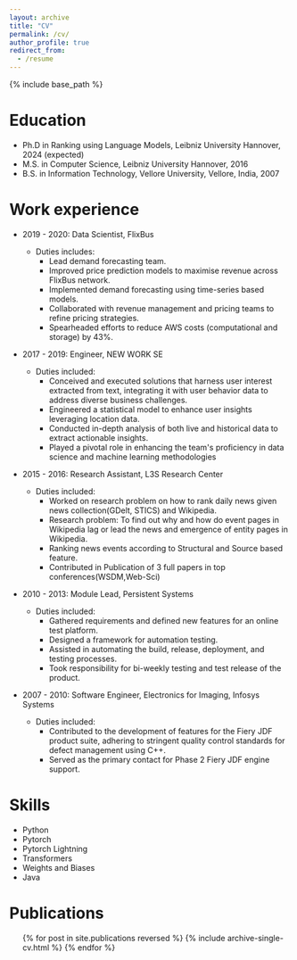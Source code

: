 ```yaml
---
layout: archive
title: "CV"
permalink: /cv/
author_profile: true
redirect_from:
  - /resume
---
```


{% include base_path %}

Education
======
* Ph.D in Ranking using Language Models, Leibniz University Hannover, 2024 (expected)
* M.S. in Computer Science, Leibniz University Hannover, 2016
* B.S. in Information Technology, Vellore University, Vellore, India, 2007

Work experience
======
* 2019 - 2020: Data Scientist, FlixBus
  * Duties includes:
    - Lead demand forecasting team.
    - Improved price prediction models to maximise revenue across FlixBus network.
    - Implemented demand forecasting using time-series based models. 
    - Collaborated with revenue management and pricing teams to refine pricing strategies.
    - Spearheaded efforts to reduce AWS costs (computational and storage) by 43\%.

* 2017 - 2019: Engineer, NEW WORK SE
  * Duties included:
    - Conceived and executed solutions that harness user interest extracted from text, integrating it with user behavior data to address diverse business challenges.
    - Engineered a statistical model to enhance user insights leveraging location data.
    - Conducted in-depth analysis of both live and historical data to extract actionable insights.
    - Played a pivotal role in enhancing the team's proficiency in data science and machine learning methodologies

* 2015 - 2016: Research Assistant, L3S Research Center
  * Duties included:
    - Worked on research problem on how to rank daily news given news collection(GDelt, STICS) and Wikipedia.
    - Research problem: To find out why and how do event pages in Wikipedia lag or lead the news and emergence of entity pages in Wikipedia.
    - Ranking news events according to Structural and Source based feature.
    - Contributed in Publication of 3 full papers in top conferences(WSDM,Web-Sci)

* 2010 - 2013: Module Lead, Persistent Systems
  * Duties included:
    - Gathered requirements and defined new features for an online test platform.
    - Designed a framework for automation testing.
    - Assisted in automating the build, release, deployment, and testing processes.
    - Took responsibility for bi-weekly testing and test release of the product.

* 2007 - 2010: Software Engineer, Electronics for Imaging, Infosys Systems
  * Duties included:
    - Contributed to the development of features for the Fiery JDF product suite, adhering to stringent quality control standards for defect management using C++.
    - Served as the primary contact for Phase 2 Fiery JDF engine support.

Skills
======
* Python
* Pytorch
* Pytorch Lightning
* Transformers
* Weights and Biases
* Java

Publications
======
  <ul>{% for post in site.publications reversed %}
    {% include archive-single-cv.html %}
  {% endfor %}</ul>
  

